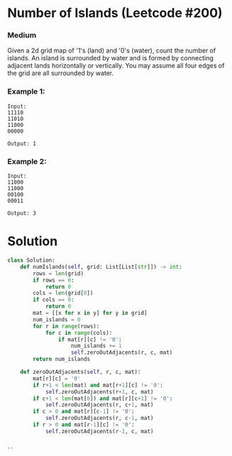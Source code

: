 Number of Islands (Leetcode #200)
===============================
### Medium
Given a 2d grid map of '1's (land) and '0's (water), count the number of islands. An island is surrounded by water and is formed by connecting adjacent lands horizontally or vertically. You may assume all four edges of the grid are all surrounded by water.

### Example 1:
```
Input:
11110
11010
11000
00000

Output: 1
```
### Example 2:
```
Input:
11000
11000
00100
00011

Output: 3
```

Solution
========

```python
class Solution:
    def numIslands(self, grid: List[List[str]]) -> int:
        rows = len(grid)
        if rows == 0:
            return 0
        cols = len(grid[0])
        if cols == 0:
            return 0
        mat = [[x for x in y] for y in grid]
        num_islands = 0
        for r in range(rows):
            for c in range(cols):
                if mat[r][c] != '0':
                    num_islands += 1
                    self.zeroOutAdjacents(r, c, mat)
        return num_islands

    def zeroOutAdjacents(self, r, c, mat):
        mat[r][c] = '0'
        if r+1 < len(mat) and mat[r+1][c] != '0':
            self.zeroOutAdjacents(r+1, c, mat)
        if c+1 < len(mat[0]) and mat[r][c+1] != '0':
            self.zeroOutAdjacents(r, c+1, mat)
        if c > 0 and mat[r][c-1] != '0':
            self.zeroOutAdjacents(r, c-1, mat)
        if r > 0 and mat[r-1][c] != '0':
            self.zeroOutAdjacents(r-1, c, mat)


``
